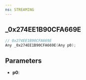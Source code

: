 ```yaml
---
ns: STREAMING
---
```

## _0x274EE1B90CFA669E

```c
// 0x274EE1B90CFA669E
Any _0x274EE1B90CFA669E(Any p0);
```

## Parameters
* **p0**:
